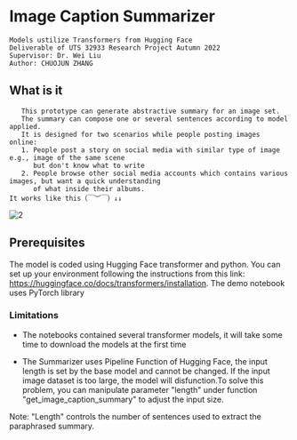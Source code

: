 # Image Caption Summarizer 
        
	Models ustilize Transformers from Hugging Face
	Deliverable of UTS 32933 Research Project Autumn 2022
	Supervisor: Dr. Wei Liu
	Author: CHUOJUN ZHANG

## What is it
       This prototype can generate abstractive summary for an image set.
       The summary can compose one or several sentences according to model applied.
       It is designed for two scenarios while people posting images online:
       1. People post a story on social media with similar type of image e.g., image of the same scene
          but don't know what to write
       2. People browse other social media accounts which contains various images, but want a quick understanding
          of what inside their albums. 
	It works like this（￣︶￣）↓↓
![2](https://user-images.githubusercontent.com/104782412/198533437-02741833-a6e7-4fa2-bc57-e15243b0b3d8.jpg)
## Prerequisites
The model is coded using Hugging Face transformer and python.
You can set up your environment following the instructions from this link:
https://huggingface.co/docs/transformers/installation. 
The demo notebook uses PyTorch library
### Limitations
- The notebooks contained several transformer models, it will take some time to download the models at the first time 

- The Summarizer uses Pipeline Function of Hugging Face, the input length is set by the base model and cannot be changed.
If the input image dataset is too large, the model will disfunction.To solve this problem, you can manipulate parameter "length" under function "get_image_caption_summary" to adjust the input size. 

Note: "Length" controls the number of sentences used to extract the paraphrased summary.


